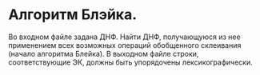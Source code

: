 # Алгоритм Блэйка.

Во входном файле задана ДНФ. Найти ДНФ, получающуюся из нее применением всех возможных операций обобщенного склеивания (начало алгоритма Блейка).
В выходном файле строки, соответствующие ЭК, должны быть упорядочены лексикографически.

